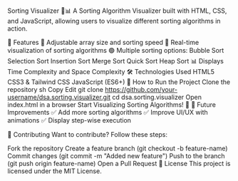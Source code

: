 Sorting Visualizer 🎨📊
A Sorting Algorithm Visualizer built with HTML, CSS, and JavaScript, allowing users to visualize different sorting algorithms in action.


🚀 Features
🔢 Adjustable array size and sorting speed
🎨 Real-time visualization of sorting algorithms
🟢 Multiple sorting options:
Bubble Sort
Selection Sort
Insertion Sort
Merge Sort
Quick Sort
Heap Sort
📊 Displays Time Complexity and Space Complexity
🛠 Technologies Used
HTML5
CSS3 & Tailwind CSS
JavaScript (ES6+)
📌 How to Run the Project
Clone the repository
sh
Copy
Edit
git clone https://github.com/your-username/dsa.sorting.visualizer.git
cd dsa.sorting.visualizer
Open index.html in a browser
Start Visualizing Sorting Algorithms! 🎉
📝 Future Improvements
✅ Add more sorting algorithms
✅ Improve UI/UX with animations
✅ Display step-wise execution

🤝 Contributing
Want to contribute? Follow these steps:

Fork the repository
Create a feature branch (git checkout -b feature-name)
Commit changes (git commit -m "Added new feature")
Push to the branch (git push origin feature-name)
Open a Pull Request
📜 License
This project is licensed under the MIT License.

